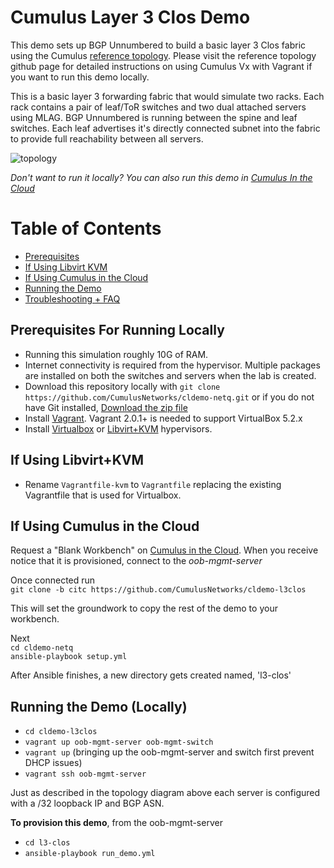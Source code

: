 # Cumulus Layer 3 Clos Demo

This demo sets up BGP Unnumbered to build a basic layer 3 Clos fabric using the Cumulus [reference topology](https://github.com/cumulusnetworks/cldemo-vagrant).  Please visit the reference topology github page for detailed instructions on using Cumulus Vx with Vagrant if you want to run this demo locally.

This is a basic layer 3 forwarding fabric that would simulate two racks.  Each rack contains a pair of leaf/ToR switches and two dual attached servers using MLAG.  BGP Unnumbered is running between the spine and leaf switches.  Each leaf advertises it's directly connected subnet into the fabric to provide full reachability between all servers.

![topology](https://raw.githubusercontent.com/jubetz/cldemo-l3clos/master/images/l3-clos.png)

_Don't want to run it locally? You can also run this demo in [Cumulus In the Cloud](https://cumulusnetworks.com/try-for-free/)_


Table of Contents
=================
* [Prerequisites](#prerequisites)
* [If Using Libvirt KVM](#using-libvirtkvm)
* [If Using Cumulus in the Cloud](#using-cumulus-in-the-cloud)
* [Running the Demo](#running-the-demo)
* [Troubleshooting + FAQ](#troubleshooting--faq)


Prerequisites For Running Locally
------------------------
* Running this simulation roughly 10G of RAM.
* Internet connectivity is required from the hypervisor. Multiple packages are installed on both the switches and servers when the lab is created.
* Download this repository locally with `git clone https://github.com/CumulusNetworks/cldemo-netq.git` or if you do not have Git installed, [Download the zip file](https://github.com/CumulusNetworks/cldemo-netq/archive/master.zip)
* Install [Vagrant](https://releases.hashicorp.com/vagrant/).  Vagrant 2.0.1+ is needed to support VirtualBox 5.2.x
* Install [Virtualbox](https://www.virtualbox.org/wiki/VirtualBox) or [Libvirt+KVM](https://libvirt.org/drvqemu.html) hypervisors.


If Using Libvirt+KVM
------------------------
* Rename `Vagrantfile-kvm` to `Vagrantfile` replacing the existing Vagrantfile that is used for Virtualbox.


If Using Cumulus in the Cloud
------------------------
Request a "Blank Workbench" on [Cumulus in the Cloud](https://cumulusnetworks.com/try-for-free/). When you receive notice that it is provisioned, connect to the *oob-mgmt-server*

Once connected run  
`git clone -b citc https://github.com/CumulusNetworks/cldemo-l3clos`

This will set the groundwork to copy the rest of the demo to your workbench.

Next  
`cd cldemo-netq`  
`ansible-playbook setup.yml`

After Ansible finishes, a new directory gets created named, 'l3-clos'

Running the Demo (Locally)
------------------------
* `cd cldemo-l3clos`
* `vagrant up oob-mgmt-server oob-mgmt-switch`
* `vagrant up` (bringing up the oob-mgmt-server and switch first prevent DHCP issues)
* `vagrant ssh oob-mgmt-server`

Just as described in the topology diagram above each server is configured with a /32 loopback IP and BGP ASN.

**To provision this demo**, from the oob-mgmt-server 
* `cd l3-clos`
* `ansible-playbook run_demo.yml`
